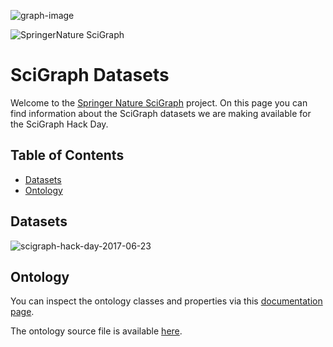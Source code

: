 ![graph-image](http://static.springer.com/spcom/sites/sgw/images/logo-springernature.svg)

![SpringerNature SciGraph](https://github.com/springernature/scigraph/wiki/images/SpringerNature.png)

# SciGraph Datasets

Welcome to the [Springer Nature SciGraph](http://www.springernature.com/scigraph) project. On this page you can find information about the SciGraph datasets we are making available for the SciGraph Hack Day.

## Table of Contents

* [Datasets](#datasets)
* [Ontology](#ontology)

## Datasets

![scigraph-hack-day-2017-06-23](https://github.com/springernature/scigraph/wiki/images/scigraph-hack-day-2017-06-23.png)

## Ontology

You can inspect the ontology classes and properties via this [documentation page](http://ontologies.scigraph.com/#core).

The ontology source file is available [here](https://github.com/springernature/scigraph/blob/master/2017/hackday-2017-06-23/datasets/sg-core-ontology.ttl).  
